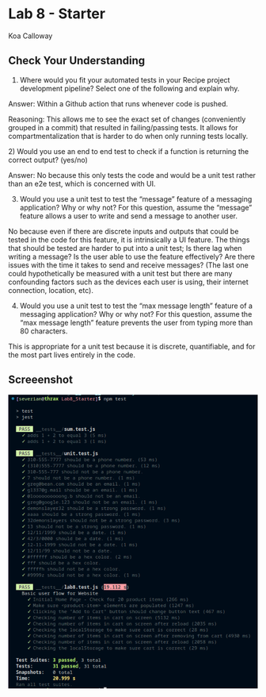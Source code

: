 # Lab 8 - Starter

Koa Calloway

## Check Your Understanding

1) Where would you fit your automated tests in your Recipe project development pipeline? Select one of the following and explain why.

Answer: Within a Github action that runs whenever code is pushed.

Reasoning: This allows me to see the exact set of changes (conveniently grouped in a commit) that resulted in failing/passing tests. It allows for compartmentalization that is harder to do when only running tests locally. 

2) Would you use an end to end test to check if a function is returning the correct output? (yes/no)

Answer: No because this only tests the code and would be a unit test rather than an e2e test, which is concerned with UI.

3) Would you use a unit test to test the “message” feature of a messaging application? Why or why not? For this question, assume the “message” feature allows a user to write and send a message to another user.

No because even if there are discrete inputs and outputs that could be tested in the code for this feature, it is intrinsically a UI feature. The things that should be tested are harder to put into a unit test; Is there lag when writing a message? Is the user able to use the feature effectively? Are there issues with the time it takes to send and receive messages? (The last one could hypothetically be measured with a unit test but there are many confounding factors such as the devices each user is using, their internet connection, location, etc). 

4) Would you use a unit test to test the “max message length” feature of a messaging application? Why or why not? For this question, assume the “max message length” feature prevents the user from typing more than 80 characters.

This is appropriate for a unit test because it is discrete, quantifiable, and for the most part
lives entirely in the code.

## Screeenshot

![tests](screenshot.png)